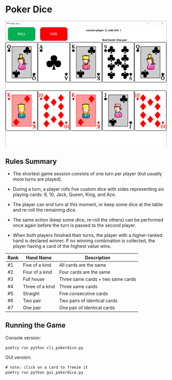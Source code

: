 # Poker Dice

![poker dice](screenshot.png)

## Rules Summary

- The shortest game session consists of one turn per player (but usually more turns are played).

- During a turn, a player rolls five custom dice with sides representing six playing cards: 9, 10, Jack, Queen, King, and Ace.

- The player can end turn at this moment, or keep some dice at the table and re-roll the remaining dice.

- The same action (keep some dice, re-roll the others) can be performed once again before the turn is passed to the second player.

- When both players finished their turns, the player with a higher-ranked hand is declared winner. If no winning combination is collected, the player having a card of the highest value wins.

|Rank|Hand Name|Description|
|----|---------|-----------|
|#1|Five of a kind|All cards are the same|
|#2|Four of a kind|Four cards are the same|
|#3|Full house|Three same cards + two same cards|
|#4|Three of a kind|Three same cards|
|#5|Straight|Five consecutive cards|
|#6|Two pair|Two pairs of identical cards|
|#7|One pair|One pair of identical cards|


## Running the Game

Console version:

```shell
poetry run python cli_pokerdice.py
```

GUI version:

```shell
# note: click on a card to freeze it
poetry run python gui_pokerdice.py
```
